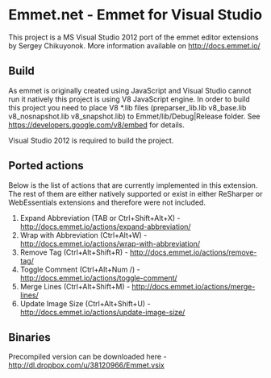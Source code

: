 # Emmet.net - Emmet for Visual Studio

This project is a MS Visual Studio 2012 port of the emmet editor extensions by Sergey Chikuyonok. More information available on http://docs.emmet.io/

## Build

As emmet is originally created using JavaScript and Visual Studio cannot run it natively this project is using V8 JavaScript engine. In order to build this project you need to place V8 *.lib files (preparser_lib.lib v8_base.lib v8_nosnapshot.lib v8_snapshot.lib) to Emmet/lib/Debug|Release folder. See https://developers.google.com/v8/embed for details.

Visual Studio 2012 is required to build the project.

## Ported actions

Below is the list of actions that are currently implemented in this extension. The rest of them are either natively supported or exist in either ReSharper or WebEssentials extensions and therefore were not included.

1. Expand Abbreviation (TAB or Ctrl+Shift+Alt+X) - http://docs.emmet.io/actions/expand-abbreviation/
2. Wrap with Abbreviation (Ctrl+Alt+W) - http://docs.emmet.io/actions/wrap-with-abbreviation/
3. Remove Tag (Ctrl+Alt+Shift+R) - http://docs.emmet.io/actions/remove-tag/
4. Toggle Comment (Ctrl+Alt+Num /) - http://docs.emmet.io/actions/toggle-comment/
5. Merge Lines (Ctrl+Alt+Shift+M) - http://docs.emmet.io/actions/merge-lines/
6. Update Image Size (Ctrl+Alt+Shift+U) - http://docs.emmet.io/actions/update-image-size/

## Binaries

Precompiled version can be downloaded here - http://dl.dropbox.com/u/38120966/Emmet.vsix
